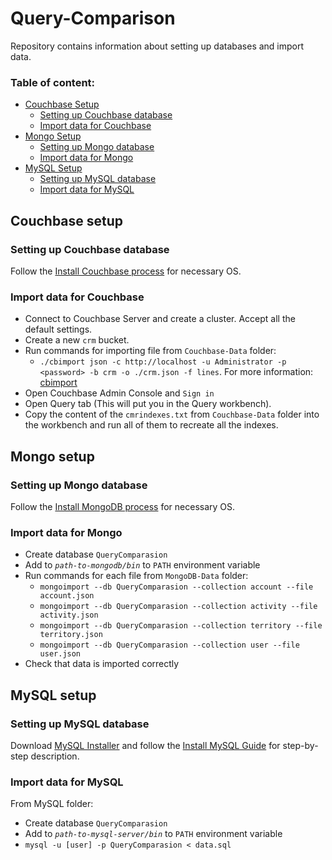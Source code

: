 # Query-Comparison

Repository contains information about setting up databases and import data. 

### Table of content:
  - [Couchbase Setup](#couchbase-setup)
    - [Setting up Couchbase database](#setting-up-couchbase-database)
    - [Import data for Couchbase](#setting-up-couchbase-database)
  - [Mongo Setup](#mongo-setup)
    - [Setting up Mongo database](#setting-up-mongo-database)
    - [Import data for Mongo](#setting-up-mongo-database)
  - [MySQL Setup](#mysql-setup)
    - [Setting up MySQL database](#setting-up-mysql-database)
    - [Import data for MySQL](#setting-up-mysql-database)



## Couchbase setup

### Setting up Couchbase database
Follow the [Install Couchbase process](https://docs.couchbase.com/server/4.0/getting-started/installing.html) for necessary OS.
### Import data for Couchbase
 - Connect to Couchbase Server and create a cluster. Accept all the default settings. 
 - Create a new `crm` bucket.
 - Run commands for importing file from `Couchbase-Data` folder:
   - `./cbimport json -c http://localhost -u Administrator -p <password> -b crm -o ./crm.json -f lines`. For more information: [cbimport](https://docs.couchbase.com/server/current/tools/cbimport.html)
 - Open Couchbase Admin Console and `Sign in`
 - Open Query tab (This will put you in the Query workbench).
 - Copy the content of the `cmrindexes.txt` from `Couchbase-Data` folder into the workbench and run all of them to recreate all the indexes.
## Mongo setup

### Setting up Mongo database
Follow the [Install MongoDB process](https://docs.mongodb.com/manual/installation/) for necessary OS.

### Import data for Mongo
 - Create database `QueryComparasion`
 - Add  to _`path-to-mongodb/bin`_ to `PATH` environment variable
 - Run commands for each file from `MongoDB-Data` folder:
   - `mongoimport --db QueryComparasion --collection account --file account.json`
   - `mongoimport --db QueryComparasion --collection activity --file activity.json`
   - `mongoimport --db QueryComparasion --collection territory --file territory.json`
   - `mongoimport --db QueryComparasion --collection user --file user.json`
 - Check that data is imported correctly

## MySQL setup

### Setting up MySQL database

Download [MySQL Installer](https://dev.mysql.com/downloads/installer/) and
follow the [Install MySQL Guide](https://docs.mongodb.com/manual/installation/) for step-by-step description.
### Import data for MySQL
From MySQL folder:
 - Create database `QueryComparasion`
 - Add  to _`path-to-mysql-server/bin`_ to `PATH` environment variable
 - `mysql -u [user] -p QueryComparasion < data.sql`



